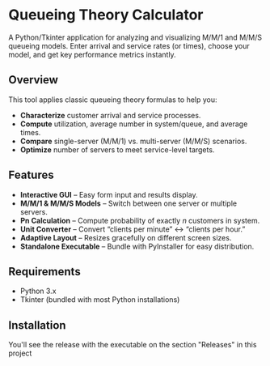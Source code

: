 # Queueing Theory Calculator

A Python/Tkinter application for analyzing and visualizing M/M/1 and M/M/S queueing models. Enter arrival and service rates (or times), choose your model, and get key performance metrics instantly.

## Overview

This tool applies classic queueing theory formulas to help you:

- **Characterize** customer arrival and service processes.
- **Compute** utilization, average number in system/queue, and average times.
- **Compare** single-server (M/M/1) vs. multi-server (M/M/S) scenarios.
- **Optimize** number of servers to meet service-level targets.

## Features

- **Interactive GUI** – Easy form input and results display.  
- **M/M/1 & M/M/S Models** – Switch between one server or multiple servers.  
- **Pn Calculation** – Compute probability of exactly _n_ customers in system.  
- **Unit Converter** – Convert “clients per minute” ↔ “clients per hour.”  
- **Adaptive Layout** – Resizes gracefully on different screen sizes.  
- **Standalone Executable** – Bundle with PyInstaller for easy distribution.  

## Requirements

- Python 3.x  
- Tkinter (bundled with most Python installations)  

## Installation

You'll see the release with the executable on the section "Releases" in this project